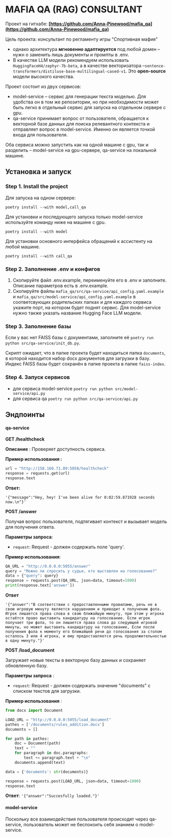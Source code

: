 # MAFIA QA (RAG) CONSULTANT

Проект на  гитхабе: **[https://github.com/Anna-Pinewood/mafia_qa](https://github.com/Anna-Pinewood/mafia_qa)**

Цель проекта: консультант по регламенту игры "Спортивная мафия"

- однако архитектура **мгновенно адаптируется** под любой домен – нужн о заменить лишь документы и промпты в .env.
- В качестве LLM модели рекомендуем использовать  `HuggingFaceH4/zephyr-7b-beta`, а в качестве векторизатора –`sentence-transformers/distiluse-base-multilingual-cased-v1`. Это **open-source** модели высокого качества.

Проект состоит из двух сервисов:

- model-service – сервис для генерации текста моделью. Для удобства он в том же репозитории, но при необходимости может быть легко в отдельный сервис для запуска на отдельном сервере с gpu.
- qa-service принимает вопрос от пользователя, обращается к векторной базе данных для поиска релевантного контекста и отправляет вопрос в model-service. Именно он является точкой входа для пользователя.

Оба сервиса можно запустить как на одной машине с gpu, так и разделить – model-service на gpu-сервере, qa-service на локальной машине.

## Установка и запуск

### Step 1. Install the project

Для запуска на одном сервере:

```
poetry install --with model,call_qa
```

Для установки и последующего запуска только model-service используйте команду ниже на машине с gpu.

```
poetry install --with model
```

Для установки основного интерфейса обращений к ассистенту на любой машине.

```
poetry install --with call_qa

```

### Step 2. Заполнение .env и конфигов

1. Скопируйте файл .env.example, переименуйте его в .env и заполните. Описание параметров есть в .env.example.
2. Скопируйте файлы `mafia_qa/src/qa-service/api_config.yaml.example` и `mafia_qa/src/model-service/api_config.yaml.example` в соответсвующих родительских папках и для каждого сервиса укажите порт, на котором будет поднят сервис. Для model-service нужно также указать название Hugging Face LLM модели.

### Step 3. Заполнение базы

Если у вас нет FAISS базы с документами, заполните её `poetry run python src/qa-service/init_db.py`.

Скрипт ожидает, что в папке проекта будет находиться папка `documents`, в которой находится набор docx документов для загрузки в базу. Индекс FAISS базы будет сохранён в папке проекта в папке `faiss-index`.

### Step 4. Запуск сервисов

- для сервиса model-service ``poetry run python src/model-service/api.py``
- для сервиса qa `poetry run python src/qa-service/api.py`

## Эндпоинты

#### qa-service

**GET /healthcheck**

**Описание** : Проверяет доступность сервиса.

**Пример использования :**

```python
url = "http://158.160.71.89:5058/healthcheck"
response = requests.get(url)
response.text
```

**Ответ:**

 `'{"message":"Hey, hey! I've been alive for 0:02:59.871928 seconds now.\n"}'`

**POST /answer**

Получая вопрос пользователя, подтягивает контекст и вызывает модель для получения ответа.

**Параметры запроса**:

- `request`: Request - должен содержать поле 'query'.

**Пример использования**:

```python
QA_URL = "http://0.0.0.0:5055/answer"
query = "Можно ли спросить у судьи, кто выставлен на голосование?"
data = {"query": query}
response = requests.post(QA_URL, json=data, timeout=1000)
print(response.text['answer'])
```

**Ответ**

```plaintext
'{"answer":"В соответствии с предоставленными правилами, речь не в свою игровую минуту является нарушением и приводит к получению фола. Игрок лишается права слова в свою ближайшую минуту, при этом у игрока остаётся право выставить кандидатуру на голосование. Если игрок получает три фола, то он лишается права слова до следующей игровой минуты, но может выставить кандидатуру на голосование, Если после получения фола к моменту его ближайшей речи до голосования за столом осталось 3 или 4 игрока, и ему предоставляется речь продолжительностью в одну минуту."}'
```

**POST /load_document**

Загружает новые тексты в векторную базу данных и сохраняет обновленную базу.

 **Параметры запроса** :

* `request`: Request - должен содержать значение "documents" с списком текстов для загрузки.

 **Пример использования** :

```python
from docx import Document

LOAD_URL = "http://0.0.0.0:5055/load_document"
pathes = ['/documents/rules_addition.docx']
documents = []

for path in pathes:
    doc = Document(path)
    text = ""
    for paragraph in doc.paragraphs:
        text += paragraph.text + "\n"
    documents.append(text)

data = {'documents': str(documents)}

response = requests.post(LOAD_URL, json=data, timeout=1000)
response.text
```

**Ответ**: `'{"answer":"Succesfully loaded."}'`

#### model-service

Поскольку все взаимодействия пользователя происходят через qa-service, пользователь может не беспокоить себя знанием о model-service.
